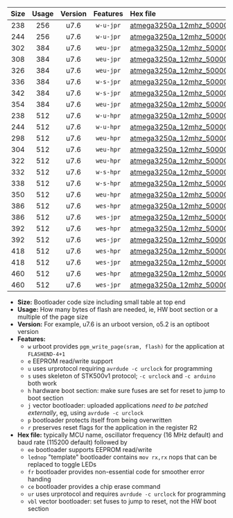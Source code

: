 |Size|Usage|Version|Features|Hex file|
|:-:|:-:|:-:|:-:|:--|
|238|256|u7.6|`w-u-jpr`|[atmega3250a_12mhz_500000bps_ur_vbl.hex](https://raw.githubusercontent.com/stefanrueger/urboot/main/bootloaders/atmega3250a/fcpu_12mhz/500000_bps/atmega3250a_12mhz_500000bps_ur_vbl.hex)|
|244|256|u7.6|`w-u-jpr`|[atmega3250a_12mhz_500000bps_lednop_ur_vbl.hex](https://raw.githubusercontent.com/stefanrueger/urboot/main/bootloaders/atmega3250a/fcpu_12mhz/500000_bps/atmega3250a_12mhz_500000bps_lednop_ur_vbl.hex)|
|302|384|u7.6|`weu-jpr`|[atmega3250a_12mhz_500000bps_ee_ur_vbl.hex](https://raw.githubusercontent.com/stefanrueger/urboot/main/bootloaders/atmega3250a/fcpu_12mhz/500000_bps/atmega3250a_12mhz_500000bps_ee_ur_vbl.hex)|
|308|384|u7.6|`weu-jpr`|[atmega3250a_12mhz_500000bps_ee_lednop_ur_vbl.hex](https://raw.githubusercontent.com/stefanrueger/urboot/main/bootloaders/atmega3250a/fcpu_12mhz/500000_bps/atmega3250a_12mhz_500000bps_ee_lednop_ur_vbl.hex)|
|326|384|u7.6|`weu-jpr`|[atmega3250a_12mhz_500000bps_ee_lednop_fr_ur_vbl.hex](https://raw.githubusercontent.com/stefanrueger/urboot/main/bootloaders/atmega3250a/fcpu_12mhz/500000_bps/atmega3250a_12mhz_500000bps_ee_lednop_fr_ur_vbl.hex)|
|336|384|u7.6|`w-s-jpr`|[atmega3250a_12mhz_500000bps_vbl.hex](https://raw.githubusercontent.com/stefanrueger/urboot/main/bootloaders/atmega3250a/fcpu_12mhz/500000_bps/atmega3250a_12mhz_500000bps_vbl.hex)|
|342|384|u7.6|`w-s-jpr`|[atmega3250a_12mhz_500000bps_lednop_vbl.hex](https://raw.githubusercontent.com/stefanrueger/urboot/main/bootloaders/atmega3250a/fcpu_12mhz/500000_bps/atmega3250a_12mhz_500000bps_lednop_vbl.hex)|
|354|384|u7.6|`weu-jpr`|[atmega3250a_12mhz_500000bps_ee_lednop_fr_ce_ur_vbl.hex](https://raw.githubusercontent.com/stefanrueger/urboot/main/bootloaders/atmega3250a/fcpu_12mhz/500000_bps/atmega3250a_12mhz_500000bps_ee_lednop_fr_ce_ur_vbl.hex)|
|238|512|u7.6|`w-u-hpr`|[atmega3250a_12mhz_500000bps_ur.hex](https://raw.githubusercontent.com/stefanrueger/urboot/main/bootloaders/atmega3250a/fcpu_12mhz/500000_bps/atmega3250a_12mhz_500000bps_ur.hex)|
|244|512|u7.6|`w-u-hpr`|[atmega3250a_12mhz_500000bps_lednop_ur.hex](https://raw.githubusercontent.com/stefanrueger/urboot/main/bootloaders/atmega3250a/fcpu_12mhz/500000_bps/atmega3250a_12mhz_500000bps_lednop_ur.hex)|
|298|512|u7.6|`weu-hpr`|[atmega3250a_12mhz_500000bps_ee_ur.hex](https://raw.githubusercontent.com/stefanrueger/urboot/main/bootloaders/atmega3250a/fcpu_12mhz/500000_bps/atmega3250a_12mhz_500000bps_ee_ur.hex)|
|304|512|u7.6|`weu-hpr`|[atmega3250a_12mhz_500000bps_ee_lednop_ur.hex](https://raw.githubusercontent.com/stefanrueger/urboot/main/bootloaders/atmega3250a/fcpu_12mhz/500000_bps/atmega3250a_12mhz_500000bps_ee_lednop_ur.hex)|
|322|512|u7.6|`weu-hpr`|[atmega3250a_12mhz_500000bps_ee_lednop_fr_ur.hex](https://raw.githubusercontent.com/stefanrueger/urboot/main/bootloaders/atmega3250a/fcpu_12mhz/500000_bps/atmega3250a_12mhz_500000bps_ee_lednop_fr_ur.hex)|
|332|512|u7.6|`w-s-hpr`|[atmega3250a_12mhz_500000bps.hex](https://raw.githubusercontent.com/stefanrueger/urboot/main/bootloaders/atmega3250a/fcpu_12mhz/500000_bps/atmega3250a_12mhz_500000bps.hex)|
|338|512|u7.6|`w-s-hpr`|[atmega3250a_12mhz_500000bps_lednop.hex](https://raw.githubusercontent.com/stefanrueger/urboot/main/bootloaders/atmega3250a/fcpu_12mhz/500000_bps/atmega3250a_12mhz_500000bps_lednop.hex)|
|350|512|u7.6|`weu-hpr`|[atmega3250a_12mhz_500000bps_ee_lednop_fr_ce_ur.hex](https://raw.githubusercontent.com/stefanrueger/urboot/main/bootloaders/atmega3250a/fcpu_12mhz/500000_bps/atmega3250a_12mhz_500000bps_ee_lednop_fr_ce_ur.hex)|
|386|512|u7.6|`wes-hpr`|[atmega3250a_12mhz_500000bps_ee.hex](https://raw.githubusercontent.com/stefanrueger/urboot/main/bootloaders/atmega3250a/fcpu_12mhz/500000_bps/atmega3250a_12mhz_500000bps_ee.hex)|
|386|512|u7.6|`wes-jpr`|[atmega3250a_12mhz_500000bps_ee_vbl.hex](https://raw.githubusercontent.com/stefanrueger/urboot/main/bootloaders/atmega3250a/fcpu_12mhz/500000_bps/atmega3250a_12mhz_500000bps_ee_vbl.hex)|
|392|512|u7.6|`wes-hpr`|[atmega3250a_12mhz_500000bps_ee_lednop.hex](https://raw.githubusercontent.com/stefanrueger/urboot/main/bootloaders/atmega3250a/fcpu_12mhz/500000_bps/atmega3250a_12mhz_500000bps_ee_lednop.hex)|
|392|512|u7.6|`wes-jpr`|[atmega3250a_12mhz_500000bps_ee_lednop_vbl.hex](https://raw.githubusercontent.com/stefanrueger/urboot/main/bootloaders/atmega3250a/fcpu_12mhz/500000_bps/atmega3250a_12mhz_500000bps_ee_lednop_vbl.hex)|
|418|512|u7.6|`wes-hpr`|[atmega3250a_12mhz_500000bps_ee_lednop_fr.hex](https://raw.githubusercontent.com/stefanrueger/urboot/main/bootloaders/atmega3250a/fcpu_12mhz/500000_bps/atmega3250a_12mhz_500000bps_ee_lednop_fr.hex)|
|418|512|u7.6|`wes-jpr`|[atmega3250a_12mhz_500000bps_ee_lednop_fr_vbl.hex](https://raw.githubusercontent.com/stefanrueger/urboot/main/bootloaders/atmega3250a/fcpu_12mhz/500000_bps/atmega3250a_12mhz_500000bps_ee_lednop_fr_vbl.hex)|
|460|512|u7.6|`wes-hpr`|[atmega3250a_12mhz_500000bps_ee_lednop_fr_ce.hex](https://raw.githubusercontent.com/stefanrueger/urboot/main/bootloaders/atmega3250a/fcpu_12mhz/500000_bps/atmega3250a_12mhz_500000bps_ee_lednop_fr_ce.hex)|
|460|512|u7.6|`wes-jpr`|[atmega3250a_12mhz_500000bps_ee_lednop_fr_ce_vbl.hex](https://raw.githubusercontent.com/stefanrueger/urboot/main/bootloaders/atmega3250a/fcpu_12mhz/500000_bps/atmega3250a_12mhz_500000bps_ee_lednop_fr_ce_vbl.hex)|

- **Size:** Bootloader code size including small table at top end
- **Usage:** How many bytes of flash are needed, ie, HW boot section or a multiple of the page size
- **Version:** For example, u7.6 is an urboot version, o5.2 is an optiboot version
- **Features:**
  + `w` urboot provides `pgm_write_page(sram, flash)` for the application at `FLASHEND-4+1`
  + `e` EEPROM read/write support
  + `u` uses urprotocol requiring `avrdude -c urclock` for programming
  + `s` uses skeleton of STK500v1 protocol; `-c urclock` and `-c arduino` both work
  + `h` hardware boot section: make sure fuses are set for reset to jump to boot section
  + `j` vector bootloader: uploaded applications *need to be patched externally*, eg, using `avrdude -c urclock`
  + `p` bootloader protects itself from being overwritten
  + `r` preserves reset flags for the application in the register R2
- **Hex file:** typically MCU name, oscillator frequency (16 MHz default) and baud rate (115200 default) followed by
  + `ee` bootloader supports EEPROM read/write
  + `lednop` "template" bootloader contains `mov rx,rx` nops that can be replaced to toggle LEDs
  + `fr` bootloader provides non-essential code for smoother error handing
  + `ce` bootloader provides a chip erase command
  + `ur` uses urprotocol and requires `avrdude -c urclock` for programming
  + `vbl` vector bootloader: set fuses to jump to reset, not the HW boot section
